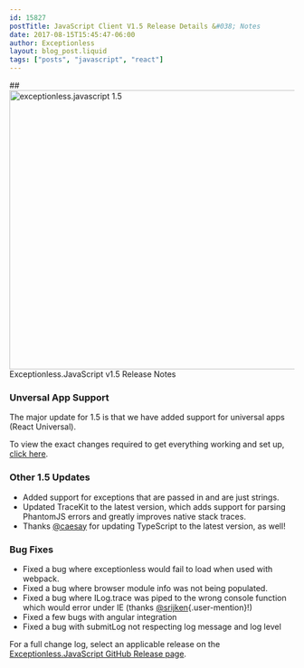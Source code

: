 ```yaml
---
id: 15827
postTitle: JavaScript Client V1.5 Release Details &#038; Notes
date: 2017-08-15T15:45:47-06:00
author: Exceptionless
layout: blog_post.liquid
tags: ["posts", "javascript", "react"]
---
```

##<img loading="lazy" class="aligncenter size-large wp-image-15828" src="/assets/js-client-1.5-release-1024x538.jpg" alt="exceptionless.javascript 1.5" width="940" height="494" data-id="15828" srcset="/assets/js-client-1.5-release-1024x538.jpg 1024w, /assets/js-client-1.5-release-300x158.jpg 300w, /assets/js-client-1.5-release-768x403.jpg 768w, /assets/js-client-1.5-release.jpg 1200w" sizes="(max-width: 940px) 100vw, 940px" />
Exceptionless.JavaScript v1.5 Release Notes

### Unversal App Support

The major update for 1.5 is that we have added support for universal apps (React Universal).

To view the exact changes required to get everything working and set up, [click here](https://github.com/niemyjski/react-redux-universal-hot-example/commit/7f7c01ca1b328f3389c3919a53376bccbbfe1f08).

### Other 1.5 Updates

<!--more-->

* Added support for exceptions that are passed in and are just strings.
* Updated TraceKit to the latest version, which adds support for parsing PhantomJS errors and greatly improves native stack traces.
* Thanks [@caesay](https://github.com/caesay) for updating TypeScript to the latest version, as well!

### Bug Fixes

* Fixed a bug where exceptionless would fail to load when used with webpack.
* Fixed a bug where browser module info was not being populated.
* Fixed a bug where ILog.trace was piped to the wrong console function which would error under IE (thanks [@srijken](https://github.com/srijken){.user-mention}!)
* Fixed a few bugs with angular integration
* Fixed a bug with submitLog not respecting log message and log level

For a full change log, select an applicable release on the [Exceptionless.JavaScript GitHub Release page](https://github.com/exceptionless/Exceptionless.JavaScript/releases).
